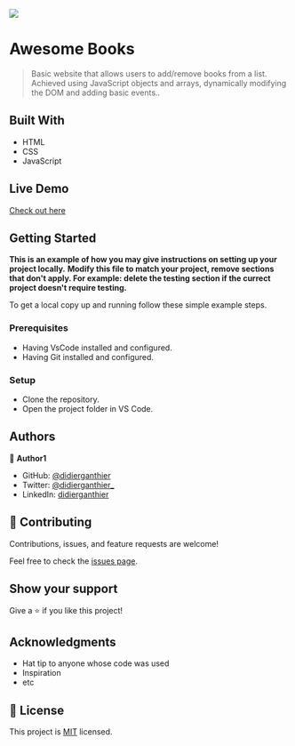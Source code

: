 ![](https://img.shields.io/badge/Microverse-blueviolet)

# Awesome Books

> Basic website that allows users to add/remove books from a list. Achieved using JavaScript objects and arrays, dynamically modifying the DOM and adding basic events..


## Built With

- HTML
- CSS
- JavaScript


## Live Demo
[Check out here](https://didierganthier.github.io/microverse-portfolio/)


## Getting Started

**This is an example of how you may give instructions on setting up your project locally.**
**Modify this file to match your project, remove sections that don't apply. For example: delete the testing section if the currect project doesn't require testing.**


To get a local copy up and running follow these simple example steps.

### Prerequisites
- Having VsCode installed and configured.
- Having Git installed and configured.

### Setup
- Clone the repository.
- Open the project folder in VS Code.



## Authors

👤 **Author1**

- GitHub: [@didierganthier](https://github.com/didierganthier)
- Twitter: [@didierganthier_](https://twitter.com/didierganthier_)
- LinkedIn: [didierganthier](https://linkedin.com/in/didierganthier)

## 🤝 Contributing

Contributions, issues, and feature requests are welcome!

Feel free to check the [issues page](../../issues/).

## Show your support

Give a ⭐️ if you like this project!

## Acknowledgments

- Hat tip to anyone whose code was used
- Inspiration
- etc

## 📝 License

This project is [MIT](./LICENSE) licensed.

